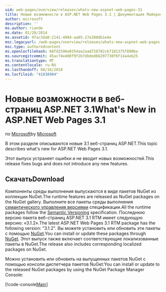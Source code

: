 ```yaml
---
uid: web-pages/overview/releases/whats-new-aspnet-web-pages-31
title: Новые возможности в ASP.NET Web Pages 3.1 | Документация Майкрософт
author: microsoft
description: ''
ms.author: riande
ms.date: 01/20/2014
ms.assetid: 97ac3da0-2141-4904-aa05-27e280db1e4e
msc.legacyurl: /web-pages/overview/releases/whats-new-aspnet-web-pages-31
msc.type: authoredcontent
ms.openlocfilehash: 68fd2596e0354ae2aad728782cb7101375f890ba
ms.sourcegitcommit: 45ac74e400f9f2b7dbded66297730f6f14a4eb25
ms.translationtype: MT
ms.contentlocale: ru-RU
ms.lasthandoff: 08/16/2018
ms.locfileid: "41838904"
---
```

<a name="whats-new-in-aspnet-web-pages-31"></a><span data-ttu-id="1a184-102">Новые возможности в веб-страниц ASP.NET 3.1</span><span class="sxs-lookup"><span data-stu-id="1a184-102">What's New in ASP.NET Web Pages 3.1</span></span>
====================
<span data-ttu-id="1a184-103">по [Microsoft](https://github.com/microsoft)</span><span class="sxs-lookup"><span data-stu-id="1a184-103">by [Microsoft](https://github.com/microsoft)</span></span>

<span data-ttu-id="1a184-104">В этом разделе описываются новые 3.1 веб-страниц ASP.NET.</span><span class="sxs-lookup"><span data-stu-id="1a184-104">This topic describes what's new for ASP.NET Web Pages 3.1.</span></span>

<span data-ttu-id="1a184-105">Этот выпуск устраняет ошибки и не вводит новых возможностей.</span><span class="sxs-lookup"><span data-stu-id="1a184-105">This release fixes bugs and does not introduce any new features.</span></span>

<a id="download"></a>
## <a name="download"></a><span data-ttu-id="1a184-106">Скачать</span><span class="sxs-lookup"><span data-stu-id="1a184-106">Download</span></span>

<span data-ttu-id="1a184-107">Компоненты среды выполнения выпускаются в виде пакетов NuGet из коллекции NuGet.</span><span class="sxs-lookup"><span data-stu-id="1a184-107">The runtime features are released as NuGet packages on the NuGet gallery.</span></span> <span data-ttu-id="1a184-108">Выполните все пакеты среды выполнения [семантического управления версиями](http://semver.org/) спецификации.</span><span class="sxs-lookup"><span data-stu-id="1a184-108">All the runtime packages follow the [Semantic Versioning](http://semver.org/) specification.</span></span> <span data-ttu-id="1a184-109">Последнюю версию пакета веб-страниц ASP.NET 3.1 RTM имеет следующую версию: «3.1.2».</span><span class="sxs-lookup"><span data-stu-id="1a184-109">The latest ASP.NET Web Pages 3.1 RTM package has the following version: "3.1.2".</span></span> <span data-ttu-id="1a184-110">Вы можете установить или обновить эти пакеты с помощью [NuGet](http://www.nuget.org/packages/Microsoft.AspNet.WebPages/).</span><span class="sxs-lookup"><span data-stu-id="1a184-110">You can install or update these packages through [NuGet](http://www.nuget.org/packages/Microsoft.AspNet.WebPages/).</span></span> <span data-ttu-id="1a184-111">Этот выпуск также включает соответствующие локализованные пакеты в NuGet.</span><span class="sxs-lookup"><span data-stu-id="1a184-111">The release also includes corresponding localized packages on NuGet.</span></span>

<span data-ttu-id="1a184-112">Можно установить или обновить на выпущенных пакетов NuGet с помощью консоли диспетчера пакетов NuGet:</span><span class="sxs-lookup"><span data-stu-id="1a184-112">You can install or update to the released NuGet packages by using the NuGet Package Manager Console:</span></span>

[!code-console[Main](whats-new-aspnet-web-pages-31/samples/sample1.cmd)]

